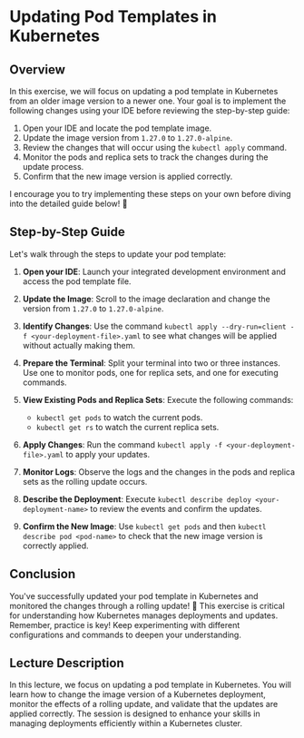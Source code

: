 # Updating Pod Templates in Kubernetes

## Overview

In this exercise, we will focus on updating a pod template in Kubernetes from an older image version to a newer one. Your goal is to implement the following changes using your IDE before reviewing the step-by-step guide:

1. Open your IDE and locate the pod template image.
2. Update the image version from `1.27.0` to `1.27.0-alpine`.
3. Review the changes that will occur using the `kubectl apply` command.
4. Monitor the pods and replica sets to track the changes during the update process.
5. Confirm that the new image version is applied correctly.

I encourage you to try implementing these steps on your own before diving into the detailed guide below! 🚀

## Step-by-Step Guide

Let's walk through the steps to update your pod template:

1. **Open your IDE**: Launch your integrated development environment and access the pod template file.
2. **Update the Image**: Scroll to the image declaration and change the version from `1.27.0` to `1.27.0-alpine`.

3. **Identify Changes**: Use the command `kubectl apply --dry-run=client -f <your-deployment-file>.yaml` to see what changes will be applied without actually making them.

4. **Prepare the Terminal**: Split your terminal into two or three instances. Use one to monitor pods, one for replica sets, and one for executing commands.

5. **View Existing Pods and Replica Sets**: Execute the following commands:

   - `kubectl get pods` to watch the current pods.
   - `kubectl get rs` to watch the current replica sets.

6. **Apply Changes**: Run the command `kubectl apply -f <your-deployment-file>.yaml` to apply your updates.

7. **Monitor Logs**: Observe the logs and the changes in the pods and replica sets as the rolling update occurs.

8. **Describe the Deployment**: Execute `kubectl describe deploy <your-deployment-name>` to review the events and confirm the updates.

9. **Confirm the New Image**: Use `kubectl get pods` and then `kubectl describe pod <pod-name>` to check that the new image version is correctly applied.

## Conclusion

You've successfully updated your pod template in Kubernetes and monitored the changes through a rolling update! 🎉 This exercise is critical for understanding how Kubernetes manages deployments and updates. Remember, practice is key! Keep experimenting with different configurations and commands to deepen your understanding.

## Lecture Description

In this lecture, we focus on updating a pod template in Kubernetes. You will learn how to change the image version of a Kubernetes deployment, monitor the effects of a rolling update, and validate that the updates are applied correctly. The session is designed to enhance your skills in managing deployments efficiently within a Kubernetes cluster.
